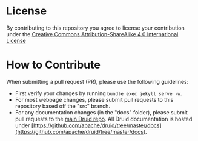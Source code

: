 # License

By contributing to this repository you agree to license your contribution under the [Creative Commons Attribution-ShareAlike 4.0 International License](http://creativecommons.org/licenses/by-sa/4.0/)

# How to Contribute

When submitting a pull request (PR), please use the following guidelines:

- First verify your changes by running `bundle exec jekyll serve -w`.
- For most webpage changes, please submit pull requests to this repository based off the "src" branch.
- For any documentation changes (in the "docs" folder), please submit pull requests to the [main Druid
  repo](https://github.com/apache/druid-website-src). All Druid
  documentation is hosted under
  [https://github.com/apache/druid/tree/master/docs](https://github.com/apache/druid/tree/master/docs).
